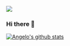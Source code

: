 ![](https://komarev.com/ghpvc/?username=swjmj&color=orange)

### Hi there 👋

<!--
**swjmj/swjmj** is a ✨ _special_ ✨ repository because its `README.md` (this file) appears on your GitHub profile.

Here are some ideas to get you started:

- 🔭 I’m currently working on ...
- 🌱 I’m currently learning ...
- 👯 I’m looking to collaborate on ...
- 🤔 I’m looking for help with ...
- 💬 Ask me about ...
- 📫 How to reach me: ...
- 😄 Pronouns: ...
- ⚡ Fun fact: ...
-->

[![Angelo's github stats](https://github-readme-stats.vercel.app/api?username=swjmj&theme=slateorange)](https://github.com/anuraghazra/github-readme-stats)
